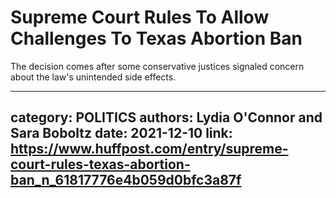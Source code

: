 # Supreme Court Rules To Allow Challenges To Texas Abortion Ban

The decision comes after some conservative justices signaled concern about the law's unintended side effects.

---
category: POLITICS
authors: Lydia O'Connor and Sara Boboltz
date: 2021-12-10
link: https://www.huffpost.com/entry/supreme-court-rules-texas-abortion-ban_n_61817776e4b059d0bfc3a87f
---
